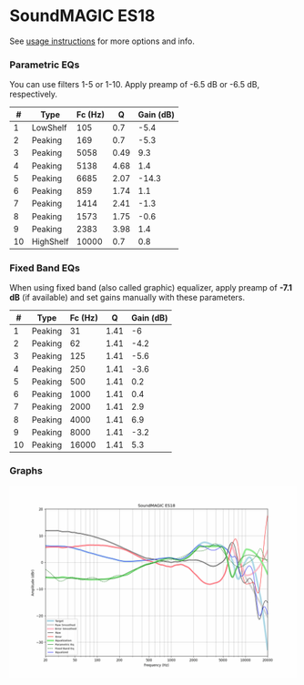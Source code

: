 # SoundMAGIC ES18
See [usage instructions](https://github.com/jaakkopasanen/AutoEq#usage) for more options and info.

### Parametric EQs
You can use filters 1-5 or 1-10. Apply preamp of -6.5 dB or -6.5 dB, respectively.

|   # | Type      |   Fc (Hz) |    Q |   Gain (dB) |
|-----|-----------|-----------|------|-------------|
|   1 | LowShelf  |       105 | 0.7  |        -5.4 |
|   2 | Peaking   |       169 | 0.7  |        -5.3 |
|   3 | Peaking   |      5058 | 0.49 |         9.3 |
|   4 | Peaking   |      5138 | 4.68 |         1.4 |
|   5 | Peaking   |      6685 | 2.07 |       -14.3 |
|   6 | Peaking   |       859 | 1.74 |         1.1 |
|   7 | Peaking   |      1414 | 2.41 |        -1.3 |
|   8 | Peaking   |      1573 | 1.75 |        -0.6 |
|   9 | Peaking   |      2383 | 3.98 |         1.4 |
|  10 | HighShelf |     10000 | 0.7  |         0.8 |

### Fixed Band EQs
When using fixed band (also called graphic) equalizer, apply preamp of **-7.1 dB** (if available) and set gains manually with these parameters.

|   # | Type    |   Fc (Hz) |    Q |   Gain (dB) |
|-----|---------|-----------|------|-------------|
|   1 | Peaking |        31 | 1.41 |        -6   |
|   2 | Peaking |        62 | 1.41 |        -4.2 |
|   3 | Peaking |       125 | 1.41 |        -5.6 |
|   4 | Peaking |       250 | 1.41 |        -3.6 |
|   5 | Peaking |       500 | 1.41 |         0.2 |
|   6 | Peaking |      1000 | 1.41 |         0.4 |
|   7 | Peaking |      2000 | 1.41 |         2.9 |
|   8 | Peaking |      4000 | 1.41 |         6.9 |
|   9 | Peaking |      8000 | 1.41 |        -3.2 |
|  10 | Peaking |     16000 | 1.41 |         5.3 |

### Graphs
![](./SoundMAGIC%20ES18.png)
